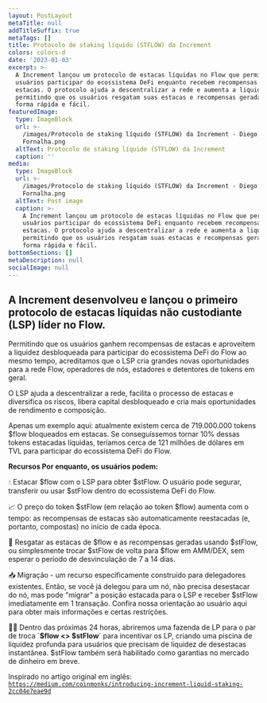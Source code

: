 ```yaml
---
layout: PostLayout
metaTitle: null
addTitleSuffix: true
metaTags: []
title: Protocolo de staking líquido (STFLOW) da Increment
colors: colors-d
date: '2023-01-03'
excerpt: >-
  A Increment lançou um protocolo de estacas líquidas no Flow que permite aos
  usuários participar do ecossistema DeFi enquanto recebem recompensas de
  estacas. O protocolo ajuda a descentralizar a rede e aumenta a liquidez,
  permitindo que os usuários resgatam suas estacas e recompensas geradas de
  forma rápida e fácil.
featuredImage:
  type: ImageBlock
  url: >-
    /images/Protocolo de staking líquido (STFLOW) da Increment - Diego
    Fornalha.png
  altText: Protocolo de staking líquido (STFLOW) da Increment
  caption: ''
media:
  type: ImageBlock
  url: >-
    /images/Protocolo de staking líquido (STFLOW) da Increment - Diego
    Fornalha.png
  altText: Post image
  caption: >-
    A Increment lançou um protocolo de estacas líquidas no Flow que permite aos
    usuários participar do ecossistema DeFi enquanto recebem recompensas de
    estacas. O protocolo ajuda a descentralizar a rede e aumenta a liquidez,
    permitindo que os usuários resgatam suas estacas e recompensas geradas de
    forma rápida e fácil.
bottomSections: []
metaDescription: null
socialImage: null
---
```

## A Increment desenvolveu e lançou o primeiro protocolo de estacas líquidas não custodiante (LSP) líder no Flow.

Permitindo que os usuários ganhem recompensas de estacas e aproveitem a liquidez desbloqueada para participar do ecossistema DeFi do Flow ao mesmo tempo, acreditamos que o LSP cria grandes novas oportunidades para a rede Flow, operadores de nós, estadores e detentores de tokens em geral.

O LSP ajuda a descentralizar a rede, facilita o processo de estacas e diversifica os riscos, libera capital desbloqueado e cria mais oportunidades de rendimento e composição.

Apenas um exemplo aqui: atualmente existem cerca de 719.000.000 tokens $flow bloqueados em estacas. Se conseguíssemos tornar 10% dessas tokens estacadas líquidas, teríamos cerca de 121 milhões de dólares em TVL para participar do ecossistema DeFi do Flow.

**Recursos
Por enquanto, os usuários podem:**

💧 Estacar $flow com o LSP para obter $stFlow. O usuário pode segurar, transferir ou usar $stFlow dentro do ecossistema DeFi do Flow.

📈 O preço do token $stFlow (em relação ao token $flow) aumenta com o tempo: as recompensas de estacas são automaticamente reestacadas (e, portanto, compostas) no início de cada época.

💱 Resgatar as estacas de $flow e as recompensas geradas usando $stFlow, ou simplesmente trocar $stFlow de volta para $flow em AMM/DEX, sem esperar o período de desvinculação de 7 a 14 dias.

📥 Migração - um recurso especificamente construído para delegadores existentes. Então, se você já delegou para um nó, não precisa desestacar do nó, mas pode "migrar" a posição estacada para o LSP e receber $stFlow imediatamente em 1 transação. Confira nossa orientação ao usuário aqui para obter mais informações e certas restrições.

👨‍🌾 Dentro das próximas 24 horas, abriremos uma fazenda de LP para o par de troca \`**$flow <> $stFlow**\` para incentivar os LP, criando uma piscina de liquidez profunda para usuários que precisam de liquidez de desestacas instantânea. $stFlow também será habilitado como garantias no mercado de dinheiro em breve.

Inspirado no artigo original em inglês: [`https://medium.com/coinmonks/introducing-increment-liquid-staking-2cc04e7eae9d`](https://medium.com/coinmonks/introducing-increment-liquid-staking-2cc04e7eae9d)

